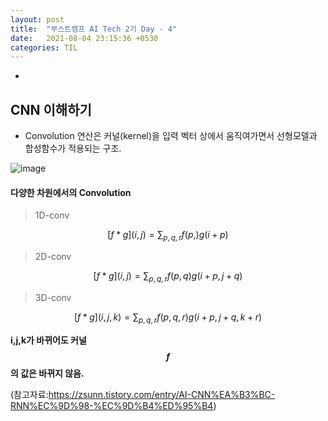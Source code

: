 ```yaml
---
layout: post
title:  "부스트캠프 AI Tech 2기 Day - 4"
date:   2021-08-04 23:15:36 +0530
categories: TIL
---
```


-

## CNN 이해하기

- Convolution 연산은 커널(kernel)을 입력 벡터 상에서 움직여가면서 선형모델과 합성함수가 적용되는 구조.


![image](https://user-images.githubusercontent.com/61610411/128285565-799639ed-6dd6-46e0-8633-8408aeb038dc.png)




#### 다양한 차원에서의 Convolution


> 1D-conv


$$[f * g](i,j) = \displaystyle\sum_{p,q,r}{f(p,)g(i+p)}$$


> 2D-conv


$$[f * g](i,j) = \displaystyle\sum_{p,q,r}{f(p,q)g(i+p,j+q)}$$


> 3D-conv 


$$[f * g](i,j,k) = \displaystyle\sum_{p,q,r}{f(p,q,r)g(i+p,j+q,k+r)}$$



**i,j,k가 바뀌어도 커널 $$f$$의 값은 바뀌지 않음.**

(참고자료:https://zsunn.tistory.com/entry/AI-CNN%EA%B3%BC-RNN%EC%9D%98-%EC%9D%B4%ED%95%B4)